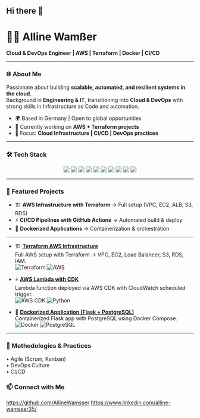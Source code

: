 ## Hi there 👋

# 👩‍💻 Alline Wamßer

**Cloud & DevOps Engineer | AWS | Terraform | Docker | CI/CD**

---

### 🌐 About Me  
Passionate about building **scalable, automated, and resilient systems in the cloud**.  
Background in **Engineering & IT**, transitioning into **Cloud & DevOps** with strong skills in Infrastructure as Code and automation.  

- 🌍 Based in Germany | Open to global opportunities  
- 🚀 Currently working on **AWS + Terraform projects**  
- 🎯 Focus: **Cloud Infrastructure | CI/CD | DevOps practices**  

---

### 🛠️ Tech Stack  

<p align="center">
  <img src="https://img.shields.io/badge/AWS-232F3E?style=for-the-badge&logo=amazon-aws&logoColor=white" />
  <img src="https://img.shields.io/badge/Terraform-7B42BC?style=for-the-badge&logo=terraform&logoColor=white" />
  <img src="https://img.shields.io/badge/Docker-2496ED?style=for-the-badge&logo=docker&logoColor=white" />
  <img src="https://img.shields.io/badge/Kubernetes-326CE5?style=for-the-badge&logo=kubernetes&logoColor=white" />
  <img src="https://img.shields.io/badge/Linux-FCC624?style=for-the-badge&logo=linux&logoColor=black" />
  <img src="https://img.shields.io/badge/Python-3776AB?style=for-the-badge&logo=python&logoColor=white" />
  <img src="https://img.shields.io/badge/PostgreSQL-4169E1?style=for-the-badge&logo=postgresql&logoColor=white" />
  <img src="https://img.shields.io/badge/GitHub%20Actions-2088FF?style=for-the-badge&logo=githubactions&logoColor=white" />
  <img src="https://img.shields.io/badge/AWS%20CDK-FF9900?style=for-the-badge&logo=awslambda&logoColor=white" />
  <img src="https://img.shields.io/badge/Nginx-009639?style=for-the-badge&logo=nginx&logoColor=white" />
</p>

---
### 📌 Featured Projects 


- 🏗️ **AWS Infrastructure with Terraform** → Full setup (VPC, EC2, ALB, S3, RDS)  
- ⚡ **CI/CD Pipelines with GitHub Actions** → Automated build & deploy  
- 🐳 **Dockerized Applications** → Containerization & orchestration  

---

- 🏗️ **[Terraform AWS Infrastructure](https://github.com/AllineWamsser/iac_aws_Alline.git)**  
  Full AWS setup with Terraform → VPC, EC2, Load Balancer, S3, RDS, IAM.  
  ![Terraform](https://img.shields.io/badge/-Terraform-blueviolet?logo=terraform&logoColor=white) ![AWS](https://img.shields.io/badge/-AWS-orange?logo=amazon-aws&logoColor=white)

- ⚡ **[AWS Lambda with CDK](https://github.com/AllineWamsser/lambda_metrics_stack.git)**  
  Lambda function deployed via AWS CDK with CloudWatch scheduled trigger.  
  ![AWS CDK](https://img.shields.io/badge/-AWS%20CDK-563D7C?logo=awslambda&logoColor=white) ![Python](https://img.shields.io/badge/-Python-blue?logo=python&logoColor=white)

- 🐳 **[Dockerized Application (Flask + PostgreSQL)](https://github.com/AllineWamsser/AWS_grocery.git)**  
  Containerized Flask app with PostgreSQL using Docker Compose.  
  ![Docker](https://img.shields.io/badge/-Docker-2496ED?logo=docker&logoColor=white) ![PostgreSQL](https://img.shields.io/badge/-PostgreSQL-336791?logo=postgresql&logoColor=white)

---

### 🚀 Methodologies & Practices

•⁠  ⁠Agile (Scrum, Kanban)  
•⁠  ⁠DevOps Culture  
•⁠  ⁠CI/CD

### 📫 Connect with Me

https://github.com/AllineWamsser
https://www.linkedin.com/alline-wamsser35/